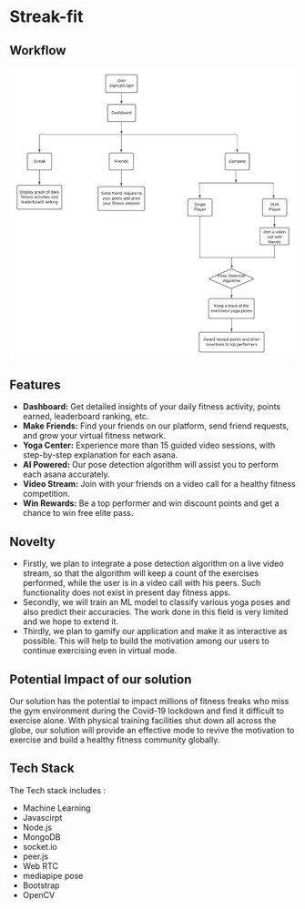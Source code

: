 # Streak-fit

## Workflow
![](public/assets/img/features/Workflow.png)


## Features

- **Dashboard:** Get detailed insights of your daily fitness activity, points earned, leaderboard ranking, etc. 
- **Make Friends:** Find your friends on our platform, send friend requests, and grow your virtual fitness network.
- **Yoga Center:** Experience more than 15 guided video sessions, with step-by-step explanation for each asana.
- **AI Powered:** Our pose detection algorithm will assist you to perform each asana accurately.
- **Video Stream:** Join with your friends on a video call for a healthy fitness competition.
- **Win Rewards:** Be a top performer and win discount points and get a chance to win free elite pass.

## Novelty

- Firstly, we plan to integrate a pose detection algorithm on a live video stream, so that the
algorithm will keep a count of the exercises performed, while the user is in a video call with his
peers. Such functionality does not exist in present day fitness apps. 
- Secondly, we will train an ML model to classify various yoga poses and also predict their
accuracies. The work done in this field is very limited and we hope to extend it.
- Thirdly, we plan to gamify our application and make it as interactive as possible. This will help
to build the motivation among our users to continue exercising even in virtual mode.

## Potential Impact of our solution

Our solution has the potential to impact millions of fitness freaks who miss the gym
environment during the Covid-19 lockdown and find it difficult to exercise alone. With physical
training facilities shut down all across the globe, our solution will provide an effective mode to
revive the motivation to exercise and build a healthy fitness community globally.

## Tech Stack

The Tech stack includes : 
- Machine Learning
- Javascirpt
- Node.js
- MongoDB
- socket.io
- peer.js
- Web RTC
- mediapipe pose
- Bootstrap
- OpenCV
